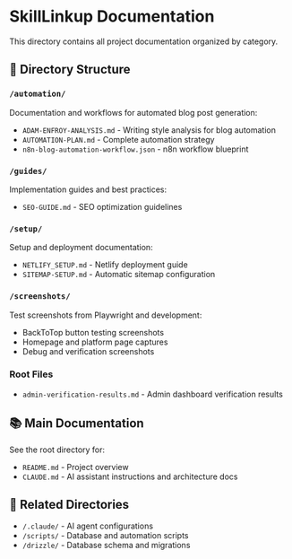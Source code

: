 # SkillLinkup Documentation

This directory contains all project documentation organized by category.

## 📁 Directory Structure

### `/automation/`
Documentation and workflows for automated blog post generation:
- `ADAM-ENFROY-ANALYSIS.md` - Writing style analysis for blog automation
- `AUTOMATION-PLAN.md` - Complete automation strategy
- `n8n-blog-automation-workflow.json` - n8n workflow blueprint

### `/guides/`
Implementation guides and best practices:
- `SEO-GUIDE.md` - SEO optimization guidelines

### `/setup/`
Setup and deployment documentation:
- `NETLIFY_SETUP.md` - Netlify deployment guide
- `SITEMAP-SETUP.md` - Automatic sitemap configuration

### `/screenshots/`
Test screenshots from Playwright and development:
- BackToTop button testing screenshots
- Homepage and platform page captures
- Debug and verification screenshots

### Root Files
- `admin-verification-results.md` - Admin dashboard verification results

## 📚 Main Documentation

See the root directory for:
- `README.md` - Project overview
- `CLAUDE.md` - AI assistant instructions and architecture docs

## 🔗 Related Directories

- `/.claude/` - AI agent configurations
- `/scripts/` - Database and automation scripts
- `/drizzle/` - Database schema and migrations
